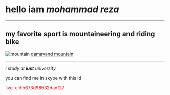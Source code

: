 # hello iam *mohammad reza*<br>
___
## my favorite sport is mountaineering and riding bike
![mountain](https://cosmosmagazine.com/wp-content/uploads/2020/02/190218-mount-full.jpg)
[damavand mountain](https://www.tabnak.ir/fa/news/900341/%D8%AF%D9%85%D8%A7%D9%88%D9%86%D8%AF-%D8%A7%D8%B2-%D8%B2%D8%A7%D9%88%DB%8C%D9%87%E2%80%8C%D8%A7%DB%8C-%DA%A9%D9%87-%D8%AA%D8%A7-%D8%A8%D9%87-%D8%AD%D8%A7%D9%84-%D9%86%D8%AF%DB%8C%D8%AF%D9%87%E2%80%8C%D8%A7%DB%8C%D8%AF)
***
*i study at **iust** university*<br>
<!DOCTYPE html>
<html>
 <head>
 </head>
 <body>
 <p>you can find me in skype with this id </p><p style="color:red;">live:.cid.b673d98532dadf27<br></p>
 </body>
</html>


